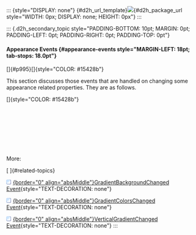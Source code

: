 ::: {style="DISPLAY: none"}
[](ms-xhelp:///?Id=d2h_url_template){#d2h_url_template}![](!package_url!){#d2h_package_url style="WIDTH: 0px; DISPLAY: none; HEIGHT: 0px"}
:::

::: {.d2h_secondary_topic style="PADDING-BOTTOM: 10pt; MARGIN: 0pt; PADDING-LEFT: 0pt; PADDING-RIGHT: 0pt; PADDING-TOP: 0pt"}
#### Appearance Events {#appearance-events style="MARGIN-LEFT: 18pt; tab-stops: 18.0pt"}

[]{#p995}[]{style="COLOR: #15428b"} 

This section discusses those events that are handled on changing some appearance related properties. They are as follows.

[]{style="COLOR: #15428b"} 

 

 

 

 

More:

[ ]{#related-topics}

[![](button.gif){border="0" align="absMiddle"}GradientBackgroundChanged Event](ms-xhelp:///?Id=95aec8a8-171a-437e-bb78-d00d7c1d4c5c){style="TEXT-DECORATION: none"}

[![](button.gif){border="0" align="absMiddle"}GradientColorsChanged Event](ms-xhelp:///?Id=1e7d22dd-4272-452a-b78f-87d14788af7c){style="TEXT-DECORATION: none"}

[![](button.gif){border="0" align="absMiddle"}VerticalGradientChanged Event](ms-xhelp:///?Id=41265392-8c1e-49c0-88d2-ab007d9a01e8){style="TEXT-DECORATION: none"}
:::
